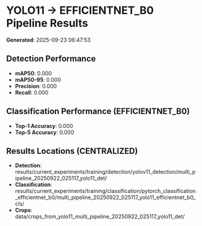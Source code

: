 # YOLO11 → EFFICIENTNET_B0 Pipeline Results

**Generated**: 2025-09-23 06:47:53

## Detection Performance
- **mAP50**: 0.000
- **mAP50-95**: 0.000
- **Precision**: 0.000
- **Recall**: 0.000

## Classification Performance (EFFICIENTNET_B0)
- **Top-1 Accuracy**: 0.000
- **Top-5 Accuracy**: 0.000

## Results Locations (CENTRALIZED)
- **Detection**: results/current_experiments/training/detection/yolov11_detection/multi_pipeline_20250922_025117_yolo11_det/
- **Classification**: results/current_experiments/training/classification/pytorch_classification_efficientnet_b0/multi_pipeline_20250922_025117_yolo11_efficientnet_b0_cls/
- **Crops**: data/crops_from_yolo11_multi_pipeline_20250922_025117_yolo11_det/
